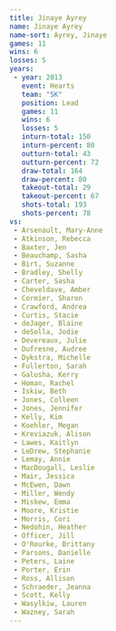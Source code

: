```yaml
---
title: Jinaye Ayrey
name: Jinaye Ayrey
name-sort: Ayrey, Jinaye
games: 11
wins: 6
losses: 5
years:
 - year: 2013
   event: Hearts
   team: "SK"
   position: Lead
   games: 11
   wins: 6
   losses: 5
   inturn-total: 150
   inturn-percent: 80
   outturn-total: 43
   outturn-percent: 72
   draw-total: 164
   draw-percent: 80
   takeout-total: 29
   takeout-percent: 67
   shots-total: 193
   shots-percent: 78
vs:
 - Arsenault, Mary-Anne
 - Atkinson, Rebecca
 - Baxter, Jen
 - Beauchamp, Sasha
 - Birt, Suzanne
 - Bradley, Shelly
 - Carter, Sasha
 - Cheveldave, Amber
 - Cormier, Sharon
 - Crawford, Andrea
 - Curtis, Stacie
 - deJager, Blaine
 - deSolla, Jodie
 - Devereaux, Julie
 - Dufresne, Audree
 - Dykstra, Michelle
 - Fullerton, Sarah
 - Galusha, Kerry
 - Homan, Rachel
 - Iskiw, Beth
 - Jones, Colleen
 - Jones, Jennifer
 - Kelly, Kim
 - Koehler, Megan
 - Kreviazuk, Alison
 - Lawes, Kaitlyn
 - LeDrew, Stephanie
 - Lemay, Annie
 - MacDougall, Leslie
 - Mair, Jessica
 - McEwen, Dawn
 - Miller, Wendy
 - Miskew, Emma
 - Moore, Kristie
 - Morris, Cori
 - Nedohin, Heather
 - Officer, Jill
 - O'Rourke, Brittany
 - Parsons, Danielle
 - Peters, Laine
 - Porter, Erin
 - Ross, Allison
 - Schraeder, Jeanna
 - Scott, Kelly
 - Wasylkiw, Lauren
 - Wazney, Sarah
---
```

